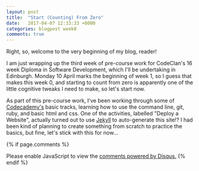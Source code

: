 ```yaml
---
layout: post
title:  "Start (Counting) From Zero"
date:   2017-04-07 12:33:33 +0000
categories: blogpost week0
comments: true
---
```

Right, so, welcome to the very beginning of my blog, reader!

I am just wrapping up the third week of pre-course work for CodeClan's 16 week Diploma in Software Development, which I'll be undertaking in Edinburgh. Monday 10 April marks the beginning of week 1, so I guess that makes this week 0, and starting to count from zero is apparently one of the little cognitive tweaks I need to make, so let's start now.

As part of this pre-course work, I've been working through some of [Codecademy's](https://www.codecademy.com) basic tracks, learning how to use the command line, git, ruby, and basic html and css. One of the activities, labelled "Deploy a Website", actually turned out to use [Jekyll](http://jekyllrb.com/) to auto-generate this site!? I had been kind of planning to create something from scratch to practice the basics, but fine, let's stick with this for now...

{% if page.comments %} <div id="disqus_thread"></div>
<script>

/**
*  RECOMMENDED CONFIGURATION VARIABLES: EDIT AND UNCOMMENT THE SECTION BELOW TO INSERT DYNAMIC VALUES FROM YOUR PLATFORM OR CMS.
*  LEARN WHY DEFINING THESE VARIABLES IS IMPORTANT: https://disqus.com/admin/universalcode/#configuration-variables*/
/*
var disqus_config = function () {
this.page.url = PAGE_URL;  // Replace PAGE_URL with your page's canonical URL variable
this.page.identifier = PAGE_IDENTIFIER; // Replace PAGE_IDENTIFIER with your page's unique identifier variable
};
*/
(function() { // DON'T EDIT BELOW THIS LINE
var d = document, s = d.createElement('script');
s.src = 'https://futuremorlock.disqus.com/embed.js';
s.setAttribute('data-timestamp', +new Date());
(d.head || d.body).appendChild(s);
})();
</script>
<noscript>Please enable JavaScript to view the <a href="https://disqus.com/?ref_noscript">comments powered by Disqus.</a></noscript> {% endif %}
